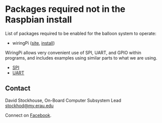 # Packages required not in the Raspbian install

List of packages required to be enabled for the balloon system to operate:
- wiringPi ([site](http://wiringpi.com/),
  [install](http://wiringpi.com/download-and-install/))

WiringPi allows very convenient use of SPI, UART, and GPIO within programs, and
includes examples using similar parts to what we are using.
- [SPI](http://wiringpi.com/reference/spi-library/)
- [UART](http://wiringpi.com/reference/serial-library/)

## Contact

David Stockhouse, On-Board Computer Subsystem Lead  
[stockhod@my.erau.edu](mailto:stockhod@my.erau.edu)

Connect on [Facebook](https://www.facebook.com/eaglesaterau/).


